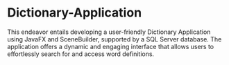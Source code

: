 # Dictionary-Application
This endeavor entails developing a user-friendly Dictionary Application using JavaFX and SceneBuilder, supported by a SQL Server database. The application offers a dynamic and engaging interface that allows users to effortlessly search for and access word definitions.
